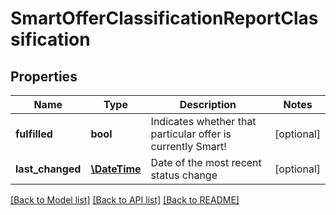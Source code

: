 # SmartOfferClassificationReportClassification

## Properties
Name | Type | Description | Notes
------------ | ------------- | ------------- | -------------
**fulfilled** | **bool** | Indicates whether that particular offer is currently Smart! | [optional] 
**last_changed** | [**\DateTime**](\DateTime.md) | Date of the most recent status change | [optional] 

[[Back to Model list]](../../README.md#documentation-for-models) [[Back to API list]](../../README.md#documentation-for-api-endpoints) [[Back to README]](../../README.md)

